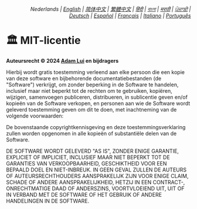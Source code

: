 <div align="right">
    <h6>
        <picture>
            <source type="image/svg+xml" media="(prefers-color-scheme: dark)" srcset="https://raw.githubusercontent.com/adamlui/js-utils/main/docs/images/earth-icon/white/icon32.svg">
            <img height=14 src="https://raw.githubusercontent.com/adamlui/js-utils/main/docs/images/earth-icon/black/icon32.svg">
        </picture>
        &nbsp;Nederlands |
        <a href="../LICENSE.md">English</a> |
        <a href="../zh-cn/LICENSE.md">简体中文</a> |
        <a href="../zh-tw/LICENSE.md">繁體中文</a> |
        <a href="../hi/LICENSE.md">हिंदी</a> |
        <a href="../bn/LICENSE.md">বাংলা</a> |
        <a href="../mr/LICENSE.md">मराठी</a> |
        <a href="../pa/LICENSE.md">ਪੰਜਾਬੀ</a> |
        <a href="../de/LICENSE.md">Deutsch</a> |
        <a href="../es/LICENSE.md">Español</a> |
        <a href="../fr/LICENSE.md">Français</a> |
        <a href="../it/LICENSE.md">Italiano</a> |
        <a href="../pt/LICENSE.md">Português</a>
    </h6>
</div>

# 🏛️ MIT-licentie

**Auteursrecht © 2024 [Adam Lui](https://github.com/adamlui) en bijdragers**

Hierbij wordt gratis toestemming verleend aan elke persoon die een kopie van deze software en bijbehorende documentatiebestanden (de "Software") verkrijgt, om zonder beperking in de Software te handelen, inclusief maar niet beperkt tot de rechten om te gebruiken, kopiëren, wijzigen, samenvoegen publiceren, distribueren, in sublicentie geven en/of kopieën van de Software verkopen, en personen aan wie de Software wordt geleverd toestemming geven om dit te doen, met inachtneming van de volgende voorwaarden:

De bovenstaande copyrightkennisgeving en deze toestemmingsverklaring zullen worden opgenomen in alle kopieën of substantiële delen van de Software.

DE SOFTWARE WORDT GELEVERD "AS IS", ZONDER ENIGE GARANTIE, EXPLICIET OF IMPLICIET, INCLUSIEF MAAR NIET BEPERKT TOT DE GARANTIES VAN VERKOOPBAARHEID, GESCHIKTHEID VOOR EEN BEPAALD DOEL EN NIET-INBREUK. IN GEEN GEVAL ZULLEN DE AUTEURS OF AUTEURSRECHTHOUDERS AANSPRAKELIJK ZIJN VOOR ENIGE CLAIM, SCHADE OF ANDERE AANSPRAKELIJKHEID, HETZIJ IN EEN CONTRACT-, ONRECHTMATIGE DAAD OF ANDERSZINS, VOORTVLOEIEND UIT, UIT OF IN VERBAND MET DE SOFTWARE OF HET GEBRUIK OF ANDERE HANDELINGEN IN DE SOFTWARE.
